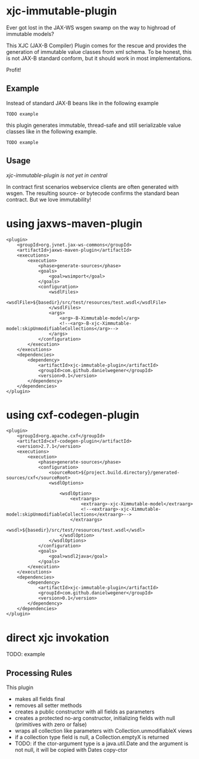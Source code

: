 xjc-immutable-plugin
====================

Ever got lost in the JAX-WS wsgen swamp on the way to highroad of immutable models?

This XJC (JAX-B Compiler) Plugin comes for the rescue and provides the generation of
immutable value classes from xml schema. To be honest, this is not JAX-B
standard conform, but it should work in most implementations.

Profit!

Example
---------------------
Instead of standard JAX-B beans like in the following example
```
TODO example
```

this plugin generates immutable, thread-safe and still serializable value classes like in the following example.
```
TODO example
```


Usage
---------------------

*xjc-immutable-plugin is not yet in central*


In contract first scenarios webservice clients are often generated with wsgen. The resulting source- or bytecode
confirms the standard bean contract. But we love immutability!

# using jaxws-maven-plugin
```
<plugin>
    <groupId>org.jvnet.jax-ws-commons</groupId>
    <artifactId>jaxws-maven-plugin</artifactId>
    <executions>
        <execution>
            <phase>generate-sources</phase>
            <goals>
                <goal>wsimport</goal>
            </goals>
            <configuration>
                <wsdlFiles>
                    <wsdlFile>${basedir}/src/test/resources/test.wsdl</wsdlFile>
                </wsdlFiles>
                <args>
                    <arg>-B-Ximmutable-model</arg>
                    <!--<arg>-B-xjc-Ximmutable-model:skipUnmodifiableCollections</arg>-->
                </args>
            </configuration>
        </execution>
    </executions>
    <dependencies>
        <dependency>
            <artifactId>xjc-immutable-plugin</artifactId>
            <groupId>com.github.danielwegener</groupId>
            <version>0.1</version>
        </dependency>
    </dependencies>
</plugin>
```

# using cxf-codegen-plugin

```
<plugin>
    <groupId>org.apache.cxf</groupId>
    <artifactId>cxf-codegen-plugin</artifactId>
    <version>2.7.1</version>
    <executions>
        <execution>
            <phase>generate-sources</phase>
            <configuration>
                <sourceRoot>${project.build.directory}/generated-sources/cxf</sourceRoot>
                <wsdlOptions>

                    <wsdlOption>
                        <extraargs>
                            <extraarg>-xjc-Ximmutable-model</extraarg>
                            <!--<extraarg>-xjc-Ximmutable-model:skipUnmodifiableCollections</extraarg>-->
                        </extraargs>
                        <wsdl>${basedir}/src/test/resources/test.wsdl</wsdl>
                    </wsdlOption>
                </wsdlOptions>
            </configuration>
            <goals>
                <goal>wsdl2java</goal>
            </goals>
        </execution>
    </executions>
    <dependencies>
        <dependency>
            <artifactId>xjc-immutable-plugin</artifactId>
            <groupId>com.github.danielwegener</groupId>
            <version>0.1</version>
        </dependency>
    </dependencies>
</plugin>
```

# direct xjc invokation

TODO: example

Processing Rules
---------------------
This plugin
- makes all fields final
- removes all setter methods
- creates a public constructor with all fields as parameters
- creates a protected no-arg constructor, initializing fields with null (primitives with zero or false)
- wraps all collection like parameters with Collection.unmodifiableX views
- if a collection type field is null, a Collection.emptyX is returned
- TODO: if the ctor-argument type is a java.util.Date and the argument is not null, it will be copied with Dates copy-ctor